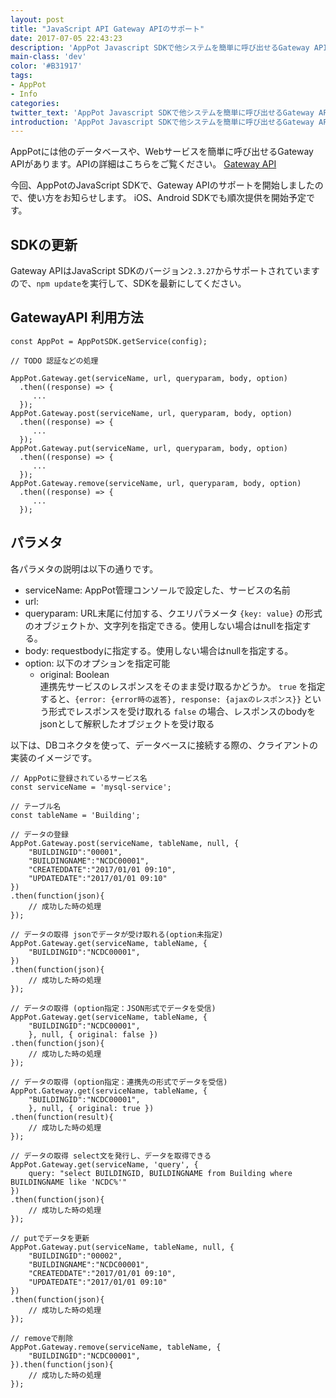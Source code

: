 ```yaml
---
layout: post
title: "JavaScript API Gateway APIのサポート"
date: 2017-07-05 22:43:23
description: 'AppPot Javascript SDKで他システムを簡単に呼び出せるGateway APIのサポートを開始しました。'
main-class: 'dev'
color: '#B31917'
tags:
- AppPot
- Info
categories:
twitter_text: 'AppPot Javascript SDKで他システムを簡単に呼び出せるGateway APIのサポートを開始しました。'
introduction: 'AppPot Javascript SDKで他システムを簡単に呼び出せるGateway APIのサポートを開始しました。'
---
```


AppPotには他のデータベースや、Webサービスを簡単に呼び出せるGateway APIがあります。APIの詳細はこちらをご覧ください。
[Gateway API](http://docs.apppot.jp/apppot/09.GatewayAPI.html)

今回、AppPotのJavaScript SDKで、Gateway APIのサポートを開始しましたので、使い方をお知らせします。
iOS、Android SDKでも順次提供を開始予定です。

## SDKの更新
Gateway APIはJavaScript SDKのバージョン`2.3.27`からサポートされていますので、`npm update`を実行して、SDKを最新にしてください。

## GatewayAPI 利用方法

```
const AppPot = AppPotSDK.getService(config);

// TODO 認証などの処理

AppPot.Gateway.get(serviceName, url, queryparam, body, option)
  .then((response) => {
     ...
  });
AppPot.Gateway.post(serviceName, url, queryparam, body, option)
  .then((response) => {
     ...
  });
AppPot.Gateway.put(serviceName, url, queryparam, body, option)
  .then((response) => {
     ...
  });
AppPot.Gateway.remove(serviceName, url, queryparam, body, option)
  .then((response) => {
     ...
  });
```

## パラメタ
各パラメタの説明は以下の通りです。

- serviceName: AppPot管理コンソールで設定した、サービスの名前
- url: 
- queryparam: URL末尾に付加する、クエリパラメータ `{key: value}` の形式のオブジェクトか、文字列を指定できる。使用しない場合はnullを指定する。
- body: requestbodyに指定する。使用しない場合はnullを指定する。
- option: 以下のオプションを指定可能
	- original: Boolean  
	  連携先サービスのレスポンスをそのまま受け取るかどうか。
	  `true` を指定すると、`{error: {error時の返答}, response: {ajaxのレスポンス}}` という形式でレスポンスを受け取れる
	  `false` の場合、レスポンスのbodyをjsonとして解釈したオブジェクトを受け取る

以下は、DBコネクタを使って、データベースに接続する際の、クライアントの実装のイメージです。

```
// AppPotに登録されているサービス名
const serviceName = 'mysql-service';

// テーブル名
const tableName = 'Building';

// データの登録
AppPot.Gateway.post(serviceName, tableName, null, {
	"BUILDINGID":"00001",
	"BUILDINGNAME":"NCDC00001",
	"CREATEDDATE":"2017/01/01 09:10",
	"UPDATEDATE":"2017/01/01 09:10"
})
.then(function(json){
	// 成功した時の処理
});

// データの取得 jsonでデータが受け取れる(option未指定)
AppPot.Gateway.get(serviceName, tableName, {
	"BUILDINGID":"NCDC00001",
})
.then(function(json){
	// 成功した時の処理
});

// データの取得 (option指定：JSON形式でデータを受信)
AppPot.Gateway.get(serviceName, tableName, {
	"BUILDINGID":"NCDC00001",
	}, null, { original: false })
.then(function(json){
	// 成功した時の処理
});

// データの取得 (option指定：連携先の形式でデータを受信)
AppPot.Gateway.get(serviceName, tableName, {
	"BUILDINGID":"NCDC00001",
	}, null, { original: true })
.then(function(result){
	// 成功した時の処理
});

// データの取得 select文を発行し、データを取得できる
AppPot.Gateway.get(serviceName, 'query', {
	query: "select BUILDINGID, BUILDINGNAME from Building where BUILDINGNAME like 'NCDC%'"
})
.then(function(json){
	// 成功した時の処理
});

// putでデータを更新
AppPot.Gateway.put(serviceName, tableName, null, {
	"BUILDINGID":"00002",
	"BUILDINGNAME":"NCDC00001",
	"CREATEDDATE":"2017/01/01 09:10",
	"UPDATEDATE":"2017/01/01 09:10"
})
.then(function(json){
	// 成功した時の処理
});

// removeで削除
AppPot.Gateway.remove(serviceName, tableName, {
	"BUILDINGID":"NCDC00001",
}).then(function(json){
	// 成功した時の処理
});
```
